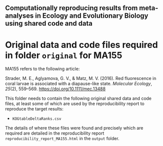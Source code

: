 ## Computationally reproducing results from meta-analyses in Ecology and Evolutionary Biology using shared code and data

# Original data and code files required in folder `original` for MA155

MA155 refers to the following article:

Strader, M. E., Aglyamova, G. V., & Matz, M. V. (2016). Red fluorescence in coral larvae is associated with a diapause-like state. _Molecular Ecology_, _25_(2), 559–569. https://doi.org/10.1111/mec.13488

This folder needs to contain the following original shared data and code files, at least some of which are used by the reproducibility report to reproduce the target results:

- `KOGtableDeltaRanks.csv`

The details of where these files were found and precisely which are required are detailed in the reproducibility report `reproducibility_report_MA155.html` in the `output` folder.

